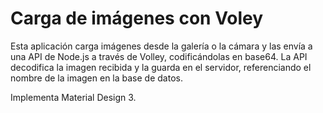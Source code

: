 # Carga de imágenes con Voley

Esta aplicación carga imágenes desde la galería o la cámara y las envía a una API de Node.js a través de Volley, codificándolas en base64. La API decodifica la imagen recibida y la guarda en el servidor, referenciando el nombre de la imagen en la base de datos.

Implementa Material Design 3.
